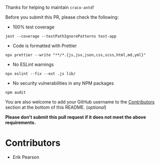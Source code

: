 Thanks for helping to maintain `craco-antd`!

Before you submit this PR, please check the following:

- 100% test coverage

```
jest --coverage --testPathIgnorePatterns test-app
```

- Code is formatted with Prettier

```
npx prettier --write "**/*.{js,jsx,json,css,scss,html,md,yml}"
```

- No ESLint warnings

```
npx eslint --fix --ext .js lib/
```

- No security vulnerabilities in any NPM packages

```
npm audit
```

You are also welcome to add your GitHub username to the [Contributors](#Contributors) section at the bottom of this README. (_optional_)

**Please don't submit this pull request if it does not meet the above requirements.**

# Contributors

- Erik Pearson